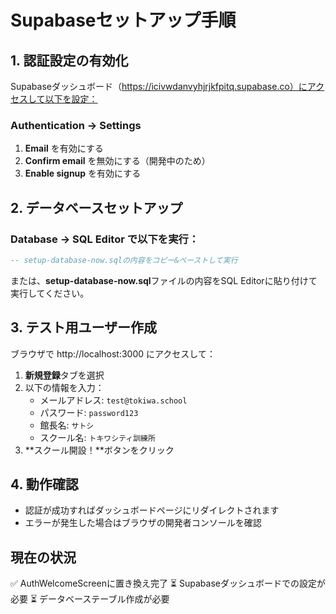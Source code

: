 # Supabaseセットアップ手順

## 1. 認証設定の有効化

Supabaseダッシュボード（https://icivwdanvyhjrjkfpitq.supabase.co）にアクセスして以下を設定：

### Authentication → Settings
1. **Email** を有効にする
2. **Confirm email** を無効にする（開発中のため）
3. **Enable signup** を有効にする

## 2. データベースセットアップ

### Database → SQL Editor で以下を実行：

```sql
-- setup-database-now.sqlの内容をコピー&ペーストして実行
```

または、**setup-database-now.sql**ファイルの内容をSQL Editorに貼り付けて実行してください。

## 3. テスト用ユーザー作成

ブラウザで http://localhost:3000 にアクセスして：

1. **新規登録**タブを選択
2. 以下の情報を入力：
   - メールアドレス: `test@tokiwa.school`
   - パスワード: `password123`
   - 館長名: `サトシ`
   - スクール名: `トキワシティ訓練所`
3. **スクール開設！**ボタンをクリック

## 4. 動作確認

- 認証が成功すればダッシュボードページにリダイレクトされます
- エラーが発生した場合はブラウザの開発者コンソールを確認

## 現在の状況

✅ AuthWelcomeScreenに置き換え完了
⏳ Supabaseダッシュボードでの設定が必要
⏳ データベーステーブル作成が必要
